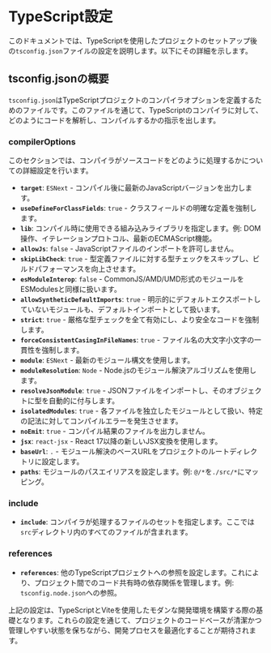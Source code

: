 # TypeScript設定

このドキュメントでは、TypeScriptを使用したプロジェクトのセットアップ後の`tsconfig.json`ファイルの設定を説明します。以下にその詳細を示します。

## tsconfig.jsonの概要

`tsconfig.json`はTypeScriptプロジェクトのコンパイラオプションを定義するためのファイルです。このファイルを通じて、TypeScriptのコンパイラに対して、どのようにコードを解析し、コンパイルするかの指示を出します。

### compilerOptions

このセクションでは、コンパイラがソースコードをどのように処理するかについての詳細設定を行います。

- **`target`**: `ESNext` - コンパイル後に最新のJavaScriptバージョンを出力します。
- **`useDefineForClassFields`**: `true` - クラスフィールドの明確な定義を強制します。
- **`lib`**: コンパイル時に使用できる組み込みライブラリを指定します。例: DOM操作、イテレーションプロトコル、最新のECMAScript機能。
- **`allowJs`**: `false` - JavaScriptファイルのインポートを許可しません。
- **`skipLibCheck`**: `true` - 型定義ファイルに対する型チェックをスキップし、ビルドパフォーマンスを向上させます。
- **`esModuleInterop`**: `false` - CommonJS/AMD/UMD形式のモジュールをESModulesと同様に扱います。
- **`allowSyntheticDefaultImports`**: `true` - 明示的にデフォルトエクスポートしていないモジュールも、デフォルトインポートとして扱います。
- **`strict`**: `true` - 厳格な型チェックを全て有効にし、より安全なコードを強制します。
- **`forceConsistentCasingInFileNames`**: `true` - ファイル名の大文字小文字の一貫性を強制します。
- **`module`**: `ESNext` - 最新のモジュール構文を使用します。
- **`moduleResolution`**: `Node` - Node.jsのモジュール解決アルゴリズムを使用します。
- **`resolveJsonModule`**: `true` - JSONファイルをインポートし、そのオブジェクトに型を自動的に付与します。
- **`isolatedModules`**: `true` - 各ファイルを独立したモジュールとして扱い、特定の記法に対してコンパイルエラーを発生させます。
- **`noEmit`**: `true` - コンパイル結果のファイルを出力しません。
- **`jsx`**: `react-jsx` - React 17以降の新しいJSX変換を使用します。
- **`baseUrl`**: `.` - モジュール解決のベースURLをプロジェクトのルートディレクトリに設定します。
- **`paths`**: モジュールのパスエイリアスを設定します。例: `@/*`を`./src/*`にマッピング。

### include

- **`include`**: コンパイラが処理するファイルのセットを指定します。ここでは`src`ディレクトリ内のすべてのファイルが含まれます。

### references

- **`references`**: 他のTypeScriptプロジェクトへの参照を設定します。これにより、プロジェクト間でのコード共有時の依存関係を管理します。例: `tsconfig.node.json`への参照。

上記の設定は、TypeScriptとViteを使用したモダンな開発環境を構築する際の基礎となります。これらの設定を通じて、プロジェクトのコードベースが清潔かつ管理しやすい状態を保ちながら、開発プロセスを最適化することが期待されます。
